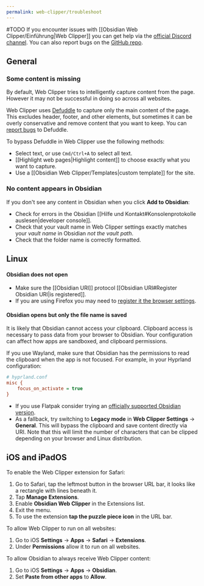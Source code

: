 ```yaml
---
permalink: web-clipper/troubleshoot
---
```

#TODO
If you encounter issues with [[Obsidian Web Clipper/Einführung|Web Clipper]] you can get help via the [official Discord channel](https://discord.com/channels/686053708261228577/1285652864089198672). You can also report bugs on the [GitHub repo](https://github.com/obsidianmd/obsidian-clipper).

## General

### Some content is missing

By default, Web Clipper tries to intelligently capture content from the page. However it may not be successful in doing so across all websites.

Web Clipper uses [Defuddle](https://github.com/kepano/defuddle) to capture only the main content of the page. This excludes header, footer, and other elements, but sometimes it can be overly conservative and remove content that you want to keep. You can [report bugs](https://github.com/kepano/defuddle) to Defuddle.

To bypass Defuddle in Web Clipper use the following methods:

- Select text, or use `Cmd/Ctrl+A` to select all text.
- [[Highlight web pages|Highlight content]] to choose exactly what you want to capture.
- Use a [[Obsidian Web Clipper/Templates|custom template]] for the site.

### No content appears in Obsidian

If you don't see any content in Obsidian when you click **Add to Obsidian**:

- Check for errors in the Obsidian [[Hilfe und Kontakt#Konsolenprotokolle auslesen|developer console]].
- Check that your vault name in Web Clipper settings exactly matches your *vault name* in Obsidian *not the vault path*.
- Check that the folder name is correctly formatted.

## Linux

#### Obsidian does not open

- Make sure the [[Obsidian URI]] protocol [[Obsidian URI#Register Obsidian URI|is registered]].
- If you are using Firefox you may need to [register it the browser settings](https://kb.mozillazine.org/Register_protocol).

#### Obsidian opens but only the file name is saved

It is likely that Obsidian cannot access your clipboard. Clipboard access is necessary to pass data from your browser to Obsidian. Your configuration can affect how apps are sandboxed, and clipboard permissions.

If you use Wayland, make sure that Obsidian has the permissions to read the clipboard when the app is not focused. For example, in your Hyprland configuration:

```ini
# hyprland.conf
misc {
    focus_on_activate = true
}
```

- If you use Flatpak consider trying an [officially supported Obsidian version](https://obsidian.md/download).
- As a fallback, try switching to **Legacy mode** in **Web Clipper Settings** → **General**. This will bypass the clipboard and save content directly via URI. Note that this will limit the number of characters that can be clipped depending on your browser and Linux distribution.

## iOS and iPadOS

To enable the Web Clipper extension for Safari:

1. Go to Safari, tap the leftmost button in the browser URL bar, it looks like a rectangle with lines beneath it.
2. Tap **Manage Extensions**.
3. Enable **Obsidian Web Clipper** in the Extensions list.
4. Exit the menu.
5. To use the extension **tap the puzzle piece icon** in the URL bar.

To allow Web Clipper to run on all websites:

1. Go to iOS **Settings** →  **Apps** →  **Safari** →  **Extensions**.
2. Under **Permissions** allow it to run on all websites.

To allow Obsidian to always receive Web Clipper content:

1. Go to iOS **Settings** →  **Apps** →  **Obsidian**.
2. Set **Paste from other apps** to **Allow**.
